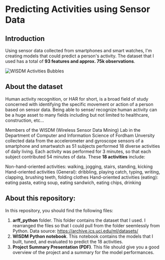 # Predicting Activities using Sensor Data

## Introduction
Using sensor data collected from smartphones and smart watches, I'm creating models that could predict a person's activity. The dataset that I used has a total of **93 features and approx. 75k observations**.

![WISDM Activities Bubbles](https://github.com/mnnguyen2/WISDM/blob/master/arff_python/WISDM%20Activities.png)

## About the dataset
Human activity recognition, or HAR for short, is a broad field of study concerned with identifying the specific movement or action of a person based on sensor data. Being able to sense/ recognize human activity can be a huge asset to many fields including but not limited to healthcare, construction, etc...

Members of the WISDM (Wireless Sensor Data Mining) Lab in the Department of Computer and Information Science of Fordham Unversity collected data from the accelerometer and gyroscope sensors of a smartphone and smartwatch as 51 subjects performed 18 diverse activities of daily living. Each activity was performed for 3 minutes, so that each subject contributed 54 minutes of data. These **18 activities** include:

Non-hand-oriented activities: walking, jogging, stairs, standing, kicking
Hand-oriented activities (General): dribbling, playing catch, typing, writing, clapping, brushing teeth, folding clothes
Hand-oriented activities (eating): eating pasta, eating soup, eating sandwich, eating chips, drinking

## About this repository:
In this repository, you should find the following files:
1. **arff_python** folder. This folder contains the dataset that I used. I rearranged the files so that I could pull from the folder seemlessly from Python. Data source: https://archive.ics.uci.edu/ml/datasets/
2. **WISDM Python notebook**. This notebook contains the models that I built, tuned, and evaluated to predict the 18 activities. 
3. **Project Summary Presentation (PDF)**. This file should give you a good overview of the project and a summary for the model performances. 

